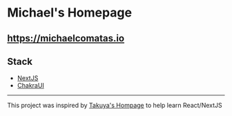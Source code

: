 # Michael's Homepage
https://michaelcomatas.io
---
## Stack
- [NextJS](https://nextjs.org/)
- [ChakraUI](https://chakra-ui.com/)
---
This project was inspired by [Takuya's Hompage](https://craftz.dog) to help learn React/NextJS

